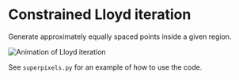 # Constrained Lloyd iteration

Generate approximately equally spaced points inside a given region.

![Animation of Lloyd iteration](https://user-images.githubusercontent.com/45071/115673081-13f43b80-a301-11eb-8e35-6e32a295902d.gif)

See `superpixels.py` for an example of how to use the code.

